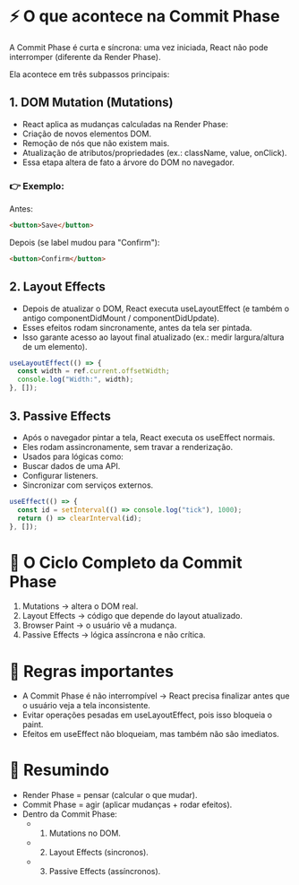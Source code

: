 # ⚡ O que acontece na Commit Phase

A Commit Phase é curta e síncrona: uma vez iniciada, React não pode interromper (diferente da Render Phase).

Ela acontece em três subpassos principais:

## 1. DOM Mutation (Mutations)

- React aplica as mudanças calculadas na Render Phase:
- Criação de novos elementos DOM.
- Remoção de nós que não existem mais.
- Atualização de atributos/propriedades (ex.: className, value, onClick).
- Essa etapa altera de fato a árvore do DOM no navegador.

### 👉 Exemplo:

Antes:

```html
<button>Save</button>
```

Depois (se label mudou para "Confirm"):

```html
<button>Confirm</button>
```

## 2. Layout Effects

- Depois de atualizar o DOM, React executa useLayoutEffect (e também o antigo componentDidMount / componentDidUpdate).
- Esses efeitos rodam sincronamente, antes da tela ser pintada.
- Isso garante acesso ao layout final atualizado (ex.: medir largura/altura de um elemento).

```js
useLayoutEffect(() => {
  const width = ref.current.offsetWidth;
  console.log("Width:", width);
}, []);
```

## 3. Passive Effects

- Após o navegador pintar a tela, React executa os useEffect normais.
- Eles rodam assincronamente, sem travar a renderização.
- Usados para lógicas como:
- Buscar dados de uma API.
- Configurar listeners.
- Sincronizar com serviços externos.

```js
useEffect(() => {
  const id = setInterval(() => console.log("tick"), 1000);
  return () => clearInterval(id);
}, []);
```

# 🔄 O Ciclo Completo da Commit Phase

1. Mutations → altera o DOM real.
2. Layout Effects → código que depende do layout atualizado.
3. Browser Paint → o usuário vê a mudança.
4. Passive Effects → lógica assíncrona e não crítica.

# 🚦 Regras importantes

- A Commit Phase é não interrompível → React precisa finalizar antes que o usuário veja a tela inconsistente.
- Evitar operações pesadas em useLayoutEffect, pois isso bloqueia o paint.
- Efeitos em useEffect não bloqueiam, mas também não são imediatos.

# 📝 Resumindo

- Render Phase = pensar (calcular o que mudar).
- Commit Phase = agir (aplicar mudanças + rodar efeitos).
- Dentro da Commit Phase:
  - 1. Mutations no DOM.
  - 2. Layout Effects (sincronos).
  - 3. Passive Effects (assíncronos).
